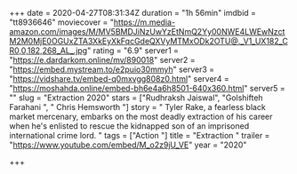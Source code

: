 +++
date = 2020-04-27T08:31:34Z
duration = "1h 56min"
imdbid = "tt8936646"
moviecover = "https://m.media-amazon.com/images/M/MV5BMDJiNzUwYzEtNmQ2Yy00NWE4LWEwNzctM2M0MjE0OGUxZTA3XkEyXkFqcGdeQXVyMTMxODk2OTU@._V1_UX182_CR0,0,182,268_AL_.jpg"
rating = "6.9"
server1 = "https://e.dardarkom.online/mv/890018"
server2 = "https://embed.mystream.to/e2puio30mmyh"
server3 = "https://vidshare.tv/embed-q0mxvgg808z0.html"
server4 = "https://moshahda.online/embed-bh6e4a6h8501-640x360.html"
server5 = ""
slug = "Extraction 2020"
stars = ["Rudhraksh Jaiswal", "Golshifteh Farahani  ", " Chris Hemsworth "]
story = " Tyler Rake, a fearless black market mercenary, embarks on the most deadly extraction of his career when he's enlisted to rescue the kidnapped son of an imprisoned international crime lord. "
tags = ["Action "]
title = "Extraction "
trailer = "https://www.youtube.com/embed/M_o2z9jU_VE"
year = "2020"

+++
